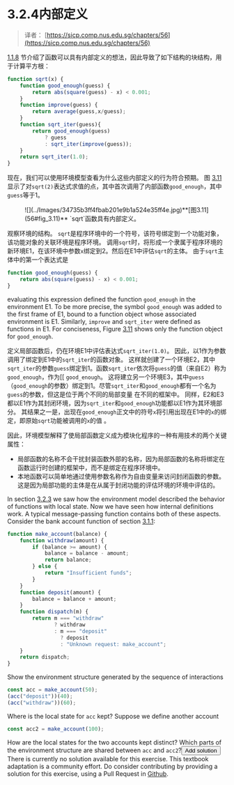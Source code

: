 # 3.2.4内部定义

> 译者： [https://sicp.comp.nus.edu.sg/chapters/56](https://sicp.comp.nus.edu.sg/chapters/56)

[1.1.8](10) 节介绍了函数可以具有内部定义的想法，因此导致了如下结构的块结构，用于计算平方根：

```js
function sqrt(x) {
    function good_enough(guess) {
        return abs(square(guess) - x) < 0.001;
    }
    function improve(guess) {
        return average(guess,x/guess);
    }
    function sqrt_iter(guess){
        return good_enough(guess)
            ? guess
            : sqrt_iter(improve(guess));
    }
    return sqrt_iter(1.0);
}
```

现在，我们可以使用环境模型查看为什么这些内部定义的行为符合预期。 图 [3.11](56#fig_3.11) 显示了对`sqrt(2)`表达式求值的点，其中首次调用了内部函数`good_enough`，其中`guess`等于1。

<figure>![](../Images/34735b3ff4fbab201e9b1a524e35ff4e.jpg)**[图3.11](56#fig_3.11)** `sqrt`函数具有内部定义。</figure>

观察环境的结构。 `sqrt`是程序环境中的一个符号，该符号绑定到一个功能对象，该功能对象的关联环境是程序环境。 调用`sqrt`时，将形成一个隶属于程序环境的新环境E1，在该环境中参数`x`绑定到2。然后在E1中评估`sqrt`的主体。 由于`sqrt`主体中的第一个表达式是

```js
function good_enough(guess) {
    return abs(square(guess) - x) < 0.001;
}
```

evaluating this expression defined the function `good_enough` in the environment E1\. To be more precise, the symbol `good_enough` was added to the first frame of E1, bound to a function object whose associated environment is E1\. Similarly, `improve` and `sqrt_iter` were defined as functions in E1\. For conciseness, Figure <ref name="fig:sqrt-internal">[3.11](56#fig_3.11)</ref> shows only the function object for `good_enough`.

定义局部函数后，仍在环境E1中评估表达式`sqrt_iter(1.0)`。 因此，以1作为参数调用了绑定到E1中的`sqrt_iter`的函数对象。 这样就创建了一个环境E2，其中`sqrt_iter`的参数`guess`绑定到1。函数`sqrt_iter`依次将`guess`的值（来自E2）称为`good_enough`，作为[[ `good_enough`。 这将建立另一个环境E3，其中`guess`（`good_enough`的参数）绑定到1。尽管`sqrt_iter`和`good_enough`都有一个名为`guess`的参数，但这是位于两个不同的局部变量 在不同的框架中。 同样，E2和E3都以E1作为其封闭环境，因为`sqrt_iter`和`good_enough`功能都以E1作为其环境部分。 其结果之一是，出现在`good_enough`正文中的符号`x`将引用出现在E1中的`x`的绑定，即原始`sqrt`功能被调用的`x`的值 。

因此，环境模型解释了使局部函数定义成为模块化程序的一种有用技术的两个关键属性：

*   局部函数的名称不会干扰封装函数外部的名称，因为局部函数的名称将绑定在函数运行时创建的框架中，而不是绑定在程序环境中。
*   本地函数可以简单地通过使用参数名称作为自由变量来访问封闭函数的参数。 这是因为局部功能的主体是在从属于封闭功能的评估环境的环境中评估的。

<exercise>In section <ref name="sec:env-local-state">[3.2.3](55)</ref> we saw how the environment model described the behavior of functions with local state. Now we have seen how internal definitions work. A typical message-passing function contains both of these aspects. Consider the bank account function of section <ref name="sec:local-state-variables">[3.1.1](49)</ref>:

```js
function make_account(balance) {
    function withdraw(amount) {
        if (balance >= amount) {
            balance = balance - amount;
            return balance;
        } else {
            return "Insufficient funds";
        }
    }
    function deposit(amount) {
        balance = balance + amount;
    }
    function dispatch(m) {
        return m === "withdraw"
               ? withdraw
               : m === "deposit"
                 ? deposit
                 : "Unknown request: make_account";
    }
    return dispatch;
}
```

Show the environment structure generated by the sequence of interactions

```js
const acc = make_account(50);
(acc("deposit"))(40);
(acc("withdraw"))(60);
```

Where is the local state for `acc` kept? Suppose we define another account

```js
const acc2 = make_account(100);
```

How are the local states for the two accounts kept distinct? Which parts of the environment structure are shared between `acc` and `acc2`?<button class="btn btn-secondary solution_btn" data-toggle="collapse" href="#no_solution_56_1_div">Add solution</button>There is currently no solution available for this exercise. This textbook adaptation is a community effort. Do consider contributing by providing a solution for this exercise, using a Pull Request in [Github](https://github.com/source-academy/sicp).</exercise>